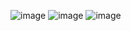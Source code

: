 ![image](https://github.com/user-attachments/assets/486d4b35-c355-4be3-ad9c-be8754319427)
![image](https://github.com/user-attachments/assets/02143b57-3a5c-4e9e-b099-2d606e5742c0)
![image](https://github.com/user-attachments/assets/0321a288-ca12-493f-b591-832f4903399a)

